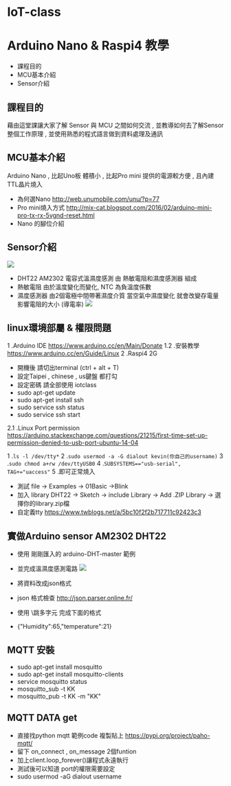 # IoT-class
# Arduino Nano & Raspi4 教學

- 課程目的
- MCU基本介紹
- Sensor介紹

## 課程目的

藉由這堂課讓大家了解 Sensor 與 MCU 之間如何交流 , 並教導如何去了解Sensor整個工作原理 , 並使用熟悉的程式語言做到資料處理及通訊

## MCU基本介紹
Arduino Nano , 比起Uno板 體積小 , 比起Pro mini 提供的電源較方便 , 且內建TTL晶片燒入
- 為何選Nano http://web.unumobile.com/unu/?p=77
- Pro mini燒入方式 http://mix-cat.blogspot.com/2016/02/arduino-mini-pro-tx-rx-5vgnd-reset.html
- Nano 的腳位介紹

## Sensor介紹
![](https://i.imgur.com/3Fcj43p.png)

- DHT22 AM2302 電容式溫濕度感測 由 熱敏電阻和濕度感測器 組成
- 熱敏電阻 由於溫度變化而變化, NTC 為負溫度係數
- 濕度感測器 由2個電極中間帶著濕度介質 當空氣中濕度變化 就會改變存電量 影響電阻的大小 (導電率) 
![](https://i.imgur.com/3BgPTeY.jpg)



## linux環境部屬 & 權限問題
1 .Arduino IDE https://www.arduino.cc/en/Main/Donate
1.2 .安裝教學 https://www.arduino.cc/en/Guide/Linux
2 .Raspi4 2G 
- 開機後 請切出terminal (ctrl + alt + T)
- 設定Taipei , chinese , us鍵盤 都打勾
- 設定密碼 請全部使用 iotclass
- sudo apt-get update
- sudo apt-get install ssh 
- sudo service ssh status
- sudo service ssh start

2.1 .Linux Port permission https://arduino.stackexchange.com/questions/21215/first-time-set-up-permission-denied-to-usb-port-ubuntu-14-04

 1 .`ls -l /dev/tty*`
 2 .`sudo usermod -a -G dialout kevin(你自己的username)`
 3 .`sudo chmod a+rw /dev/ttyUSB0`
 4 .`SUBSYSTEMS=="usb-serial", TAG+="uaccess"`
 5 .即可正常燒入
 - 測試 file -> Examples -> 01Basic ->Blink
 - 加入 library DHT22 -> Sketch -> include Library -> Add .ZIP Library -> 選擇你的library.zip檔
 - 自定義tty https://www.twblogs.net/a/5bc10f2f2b717711c92423c3

## 實做Arduino sensor AM2302 DHT22
 - 使用 剛剛匯入的 arduino-DHT-master 範例
 - 並完成溫濕度感測電路 ![](https://i.imgur.com/TGW4rNE.jpg)

 - 將資料改成json格式
 - json 格式檢查 http://json.parser.online.fr/
 - 使用 \跳多字元 完成下面的格式
 - {"Humidity":65,"temperature":21}
 
## MQTT 安裝
 - sudo apt-get install mosquitto
 - sudo apt-get install mosquitto-clients
 - service mosquitto status
 - mosquitto_sub -t KK
 - mosquitto_pub -t KK -m "KK"

## MQTT DATA get
 - 直接找python mqtt 範例code 複製貼上 https://pypi.org/project/paho-mqtt/
 - 留下 on_connect , on_message 2個funtion
 - 加上client.loop_forever()讓程式永遠執行
 - 測試後可以知道 port的權限需要設定
 - sudo usermod -aG dialout username
